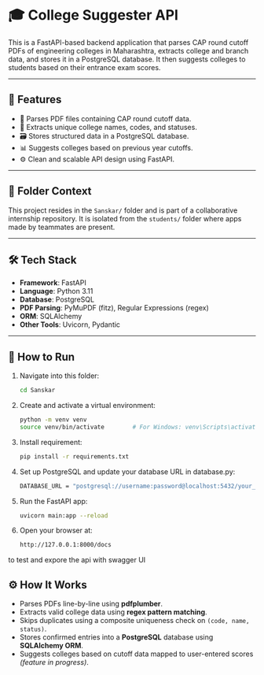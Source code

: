# 🎓 College Suggester API

This is a FastAPI-based backend application that parses CAP round cutoff PDFs of engineering colleges in Maharashtra, extracts college and branch data, and stores it in a PostgreSQL database. It then suggests colleges to students based on their entrance exam scores.

---

## 📌 Features

- 📄 Parses PDF files containing CAP round cutoff data.
- 🏫 Extracts unique college names, codes, and statuses.
- 🗃️ Stores structured data in a PostgreSQL database.
- 📊 Suggests colleges based on previous year cutoffs.
- ⚙️ Clean and scalable API design using FastAPI.

---

## 📁 Folder Context

This project resides in the `Sanskar/` folder and is part of a collaborative internship repository. It is isolated from the `students/` folder where apps made by teammates are present.

---

## 🛠️ Tech Stack

- **Framework**: FastAPI
- **Language**: Python 3.11
- **Database**: PostgreSQL
- **PDF Parsing**: PyMuPDF (fitz), Regular Expressions (regex)
- **ORM**: SQLAlchemy
- **Other Tools**: Uvicorn, Pydantic

---

## 🚀 How to Run

1. Navigate into this folder:
   ```bash
   cd Sanskar
2. Create and activate a virtual environment:   
   ```bash
   python -m venv venv
   source venv/bin/activate        # For Windows: venv\Scripts\activate
3. Install requirement:
   ```bash
   pip install -r requirements.txt
4. Set up PostgreSQL and update your database URL in database.py:
   ```bash
   DATABASE_URL = "postgresql://username:password@localhost:5432/your_db_name"
5. Run the FastAPI app:
   ```bash
   uvicorn main:app --reload
6. Open your browser at:
   ```bash
   http://127.0.0.1:8000/docs
to test and expore the api with swagger UI

## ⚙️ How It Works

- Parses PDFs line-by-line using **pdfplumber**.
- Extracts valid college data using **regex pattern matching**.
- Skips duplicates using a composite uniqueness check on `(code, name, status)`.
- Stores confirmed entries into a **PostgreSQL** database using **SQLAlchemy ORM**.
- Suggests colleges based on cutoff data mapped to user-entered scores *(feature in progress)*.

